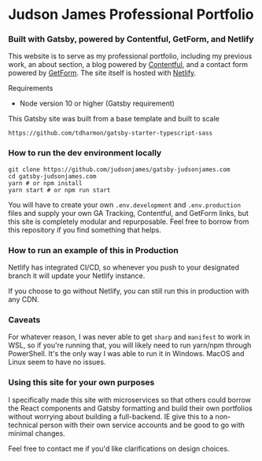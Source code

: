 # Judson James Professional Portfolio
### Built with Gatsby, powered by Contentful, GetForm, and Netlify

This website is to serve as my professional portfolio, including my previous work, an about section, a blog powered by [Contentful](https://www.contentful.com/), and a contact form powered by [GetForm](https://getform.io/). The site itself is hosted with [Netlify](https://www.netlify.com/).

Requirements
- Node version 10 or higher (Gatsby requirement)


This Gatsby site was built from a base template and built to scale
```
https://github.com/tdharmon/gatsby-starter-typescript-sass
```

### How to run the dev environment locally
```
git clone https://github.com/judsonjames/gatsby-judsonjames.com
cd gatsby-judsonjames.com
yarn # or npm install
yarn start # or npm run start
```
You will have to create your own `.env.development` and `.env.production` files and supply your own GA Tracking, Contentful, and GetForm links, but this site is completely modular and repurposable. Feel free to borrow from this repository if you find something that helps.

### How to run an example of this in Production
Netlify has integrated CI/CD, so whenever you push to your designated branch it will update your Netlify instance.

If you choose to go without Netlify, you can still run this in production with any CDN.

### Caveats
For whatever reason, I was never able to get `sharp` and `manifest` to work in WSL, so if you're running that, you will likely need to run yarn/npm through PowerShell. It's the only way I was able to run it in Windows. MacOS and Linux seem to have no issues.

### Using this site for your own purposes
I specifically made this site with microservices so that others could borrow the React components and Gatsby formatting and build their
own portfolios without worrying about building a full-backend. IE give this to a non-technical person with their own service accounts and be good to go with minimal changes.

Feel free to contact me if you'd like clarifications on design choices. 

